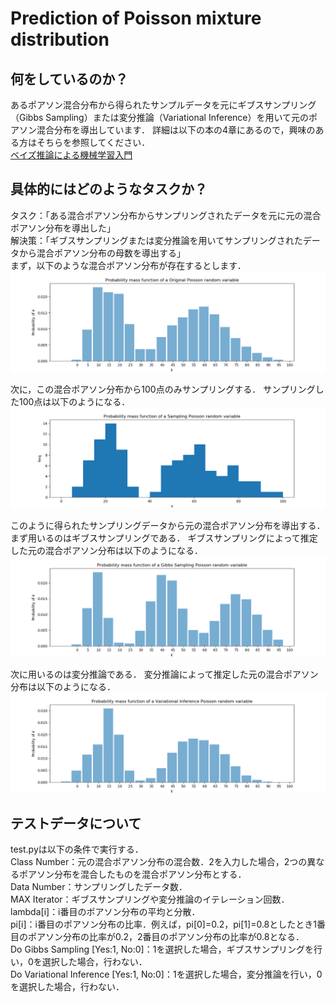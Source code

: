 # Prediction of Poisson mixture distribution  
## 何をしているのか？  
あるポアソン混合分布から得られたサンプルデータを元にギブスサンプリング（Gibbs Sampling）または変分推論（Variational Inference）を用いて元のポアソン混合分布を導出しています．
詳細は以下の本の4章にあるので，興味のある方はそちらを参照してください．  
[ベイズ推論による機械学習入門](https://www.kspub.co.jp/book/detail/1538320.html)  

## 具体的にはどのようなタスクか？  
タスク：「ある混合ポアソン分布からサンプリングされたデータを元に元の混合ポアソン分布を導出した」  
解決策：「ギブスサンプリングまたは変分推論を用いてサンプリングされたデータから混合ポアソン分布の母数を導出する」  
まず，以下のような混合ポアソン分布が存在するとします．  
![original_poisson](https://github.com/sylvesterml/Prediction-of-Poisson-mixture-distribution/blob/master/pictures/Original_Poisson.png)  
  
次に，この混合ポアソン分布から100点のみサンプリングする．
サンプリングした100点は以下のようになる．
![sampling_data](https://github.com/sylvesterml/Prediction-of-Poisson-mixture-distribution/blob/master/pictures/Sampling_Poisson.png)  
  
このように得られたサンプリングデータから元の混合ポアソン分布を導出する．  
まず用いるのはギブスサンプリングである．
ギブスサンプリングによって推定した元の混合ポアソン分布は以下のようになる．  
![gibbs_sapmling](https://github.com/sylvesterml/Prediction-of-Poisson-mixture-distribution/blob/master/pictures/Gibbs_Sampling_Poisson.png)  

次に用いるのは変分推論である．
変分推論によって推定した元の混合ポアソン分布は以下のようになる．  
![variational_inference](https://github.com/sylvesterml/Prediction-of-Poisson-mixture-distribution/blob/master/pictures/Variational_Inference_Poisson.png)  

## テストデータについて  
test.pyは以下の条件で実行する．  
Class Number：元の混合ポアソン分布の混合数．2を入力した場合，2つの異なるポアソン分布を混合したものを混合ポアソン分布とする．  
Data Number：サンプリングしたデータ数．  
MAX Iterator：ギブスサンプリングや変分推論のイテレーション回数．  
lambda[i]：i番目のポアソン分布の平均と分散．  
pi[i]：i番目のポアソン分布の比率．例えば，pi[0]=0.2，pi[1]=0.8としたとき1番目のポアソン分布の比率が0.2，2番目のポアソン分布の比率が0.8となる．  
Do Gibbs Sampling [Yes:1, No:0]：1を選択した場合，ギブスサンプリングを行い，0を選択した場合，行わない．  
Do Variational Inference [Yes:1, No:0]：1を選択した場合，変分推論を行い，0を選択した場合，行わない．  
